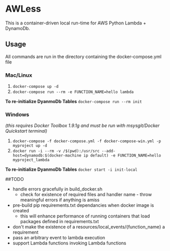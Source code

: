 # AWLess
This is a container-driven local run-time for AWS Python Lambda + DynamoDb.
## Usage
All commands are run in the directory containing the docker-compose.yml file
### Mac/Linux
1. `docker-compose up -d`
2. `docker-compose run --rm -e FUNCTION_NAME=hello lambda`

**To re-initialize DyanmoDb Tables**
`docker-compose run --rm init`

### Windows
*(this requires Docker Toolbox 1.9.1g and must be run with msysgit/Docker Quickstart terminal)*

1. `docker-compose -f docker-compose.yml -f docker-compose-win.yml -p myproject up -d`
2. `docker run -i --rm -v /$(pwd):/usr/src --add-host=dynamodb:$(docker-machine ip default) -e FUNCTION_NAME=hello myproject_lambda`

**To re-initialize DyanmoDb Tables**
`docker start -i init-local`

##TODO
* handle errors gracefully in build_docker.sh
    * check for existence of required files and handler name - throw meaningful errors if anything is amiss
* pre-build pip requirements.txt dependancies when docker image is created
    * this will enhance performance of running containers that load packages defined in requirements.txt
* don't make the existence of a resources/local_events/{function_name} a requirement
* pass an arbitrary event to lambda execution
* support Lambda functions invoking Lambda functions